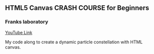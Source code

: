 ## HTML5 Canvas CRASH COURSE for Beginners

### Franks laboratory
[YouTube Link](https://www.youtube.com/watch?v=Yvz_axxWG4Y&t=58s)

My code along to create a dynamic particle constellation with HTML canvas.
